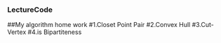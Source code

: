 ### LectureCode
##My algorithm home work
#1.Closet Point Pair
#2.Convex Hull
#3.Cut-Vertex
#4.is Bipartiteness